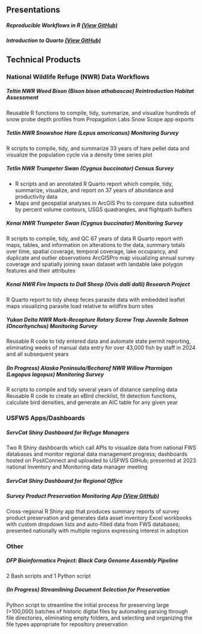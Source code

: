 ## Presentations

##### Reproducible Workflows in R [(View GitHub)](https://github.com/USFWS/data-workflow-presentation)
##### Introduction to Quarto [(View GitHub)](https://github.com/USFWS/intro-to-quarto)

## Technical Products

### National Wildlife Refuge (NWR) Data Workflows

##### Teltin NWR Wood Bison (*Bison bison athabascae*) Reintroduction Habitat Assessment
Reusable R functions to compile, tidy, summarize, and visualize hundreds of snow probe depth profiles from Propagation Labs Snow Scope app exports

##### Tetlin NWR Snowshoe Hare (*Lepus americanus*) Monitoring Survey
R scripts to compile, tidy, and summarize 33 years of hare pellet data and visualize the population cycle via a density time series plot

##### Tetlin NWR Trumpeter Swan (*Cygnus buccinator*) Census Survey
- R scripts and an annotated R Quarto report which compile, tidy, summarize, visualize, and report on 37 years of abundance and productivity data
- Maps and geospatial analyses in ArcGIS Pro to compare data subsetted by percent volume contours, USGS quadrangles, and flightpath buffers

##### Kenai NWR Trumpeter Swan (*Cygnus buccinator*) Monitoring Survey
R scripts to compile, tidy, and QC 67 years of data
R Quarto report with maps, tables, and information on alterations to the data, summary totals over time, spatial coverage, temporal coverage, lake occupancy, and duplicate and outlier observations
ArcGISPro map visualizing annual survey coverage and spatially joining swan dataset with landable lake polygon features and their attributes

##### Kenai NWR Fire Impacts to Dall Sheep (*Ovis dalli dalli*) Research Project
R Quarto report to tidy sheep feces parasite data with embedded leaflet maps visualizing parasite load relative to wildfire burn sites

##### Yukon Delta NWR Mark-Recapture Rotary Screw Trap Juvenile Salmon (*Oncorhynchus*) Monitoring Survey
Reusable R code to tidy entered data and automate state permit reporting, eliminating weeks of manual data entry for over 43,000 fish by staff in 2024 and all subsequent years

##### (*In Progress*) Alaska Peninsula/Becharof NWR Willow Ptarmigan (*Lagopus lagopus*) Monitoring Survey
R scripts to compile and tidy several years of distance sampling data
Reusable R code to create an eBird checklist, fit detection functions, calculate bird densities, and generate an AIC table for any given year

### USFWS Apps/Dashboards

##### ServCat Shiny Dashboard for Refuge Managers
Two R Shiny dashboards which call APIs to visualize data from national FWS databases and monitor regional data management progress; dashboards hosted on PositConnect and uploaded to USFWS GitHub; presented at 2023 national Inventory and Monitoring data manager meeting

##### ServCat Shiny Dashboard for Regional Office

##### Survey Product Preservation Monitoring App [(View GitHub)](https://github.com/USFWS/check-survey-preservation)
Cross-regional R Shiny app that produces summary reports of survey product preservation and generates data asset inventory Excel workbooks with custom dropdown lists and auto-filled data from FWS databases; presented nationally with multiple regions expressing interest in adoption

### Other

##### DFP Bioinformatics Project: Black Carp Genome Assembly Pipeline
2 Bash scripts and 1 Python script

##### (*In Progress*) Streamlining Document Selection for Preservation
Python script to streamline the initial process for preserving large (>100,000) batches of historic digital files by automating parsing through file directories, eliminating empty folders, and selecting and organizing the file types appropriate for repository preservation
